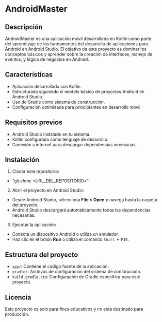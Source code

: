 # AndroidMaster

## Descripción

AndroidMaster es una aplicación móvil desarrollada en Kotlin como parte del aprendizaje de los fundamentos del desarrollo de aplicaciones para Android en Android Studio. El objetivo de este proyecto es dominar los conceptos básicos y aprender sobre la creación de interfaces, manejo de eventos, y lógica de negocios en Android.

## Características

- Aplicación desarrollada con Kotlin.
- Estructurada siguiendo el modelo básico de proyectos Android en Android Studio.
- Uso de Gradle como sistema de construcción.
- Configuración optimizada para principiantes en desarrollo móvil.

## Requisitos previos

- Android Studio instalado en tu sistema.
- Kotlin configurado como lenguaje de desarrollo.
- Conexión a internet para descargar dependencias necesarias.

## Instalación

1. Clonar este repositorio:
- "git clone <URL_DEL_REPOSITORIO>"

2. Abrir el proyecto en Android Studio:
- Desde Android Studio, selecciona **File > Open** y navega hasta la carpeta del proyecto.
- Android Studio descargará automáticamente todas las dependencias necesarias.

3. Ejecutar la aplicación:
- Conecta un dispositivo Android o utiliza un emulador.
- Haz clic en el botón **Run** o utiliza el comando `Shift + F10`.

## Estructura del proyecto

- `app/`: Contiene el código fuente de la aplicación.
- `gradle/`: Archivos de configuración del sistema de construcción.
- `build.gradle.kts`: Configuración de Gradle específica para este proyecto.

## Licencia

Este proyecto es solo para fines educativos y no está destinado para producción.
